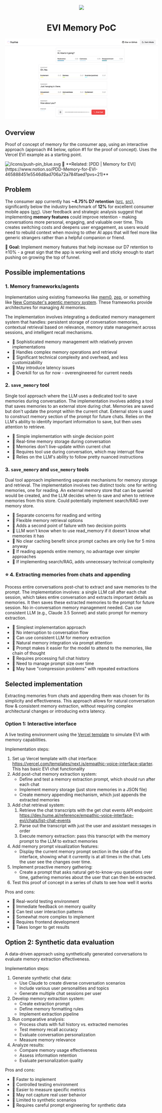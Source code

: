 <div align="center">
  <img src="https://storage.googleapis.com/hume-public-logos/hume/hume-banner.png">
  <h1>EVI Memory PoC</h1>
</div>

![preview.png](preview.png)

## Overview

Proof of concept of memory for the consumer app, using an interactive approach (approach #4 below, option #1 for the proof of concept). Uses the Vercel EVI example as a starting point.

<aside>
<img src="/icons/push-pin_blue.svg" alt="/icons/push-pin_blue.svg" width="40px" />
🔗 **Related: [PDD | Memory for EVI](https://www.notion.so/PDD-Memory-for-EVI-465888451e5546d8ad706a72a784faed?pvs=21)**

</aside>

## Problem

The consumer app currently has **~4.75% D7 retention** ([src](https://us.posthog.com/project/90814/insights/6rl8Synh), [src](https://appstoreconnect.apple.com/analytics/app/d30/6502917807/retention?startDate=d%3A20241008)), significantly below the industry benchmark of **12%** for excellent consumer mobile apps ([src](https://www.adjust.com/blog/what-makes-a-good-retention-rate/)). User feedback and strategic analysis suggest that implementing **memory features** could improve retention - making conversations more personal, engaging, and valuable over time. This creates switching costs and deepens user engagement, as users would need to rebuild context when moving to other AI apps that will feel more like generic strangers rather than a helpful companion or friend.

🎯 **Goal:** Implement memory features that help increase our D7 retention to ≥10% - a great sign that the app is working well and sticky enough to start pushing on growing the top of funnel.

## Possible implementations

### 1. Memory frameworks/agents

Implementation using existing frameworks like [mem0](https://github.com/getmemo/mem0), [zep](https://docs.getzep.com/), or something like [New Computer's agentic memory system](https://blog.langchain.dev/customers-new-computer/). These frameworks provide architectures for managing AI memories.

The implementation involves integrating a dedicated memory management system that handles: persistent storage of conversation memories, contextual retrieval based on relevance, memory state management across sessions, and intelligent recall mechanisms.

- 🔹 Sophisticated memory management with relatively proven implementations
- 🔹 Handles complex memory operations and retrieval
- 🔻 Significant technical complexity and overhead, and less customizability
- 🔻 May introduce latency issues
- 🔻 Overkill for us for now - overengineered for current needs

### 2. `save_memory` tool

Single tool approach where the LLM uses a dedicated tool to save memories during conversation. The implementation involves adding a tool that saves memories to an external store during chat. Memories are saved but don't update the prompt within the current chat. External store is used to construct memory section of the prompt for future chats. Relies on the LLM's ability to identify important information to save, but then uses attention to retrieve.

- 🔹 Simple implementation with single decision point
- 🔹 Real-time memory storage during conversation
- 🔻 Memories don't live-update within current chat
- 🔻 Requires tool use during conversation, which may interrupt flow
- 🔻 Relies on the LLM's ability to follow pretty nuanced instructions

### 3. `save_memory` and `use_memory` tools

Dual tool approach implementing separate mechanisms for memory storage and retrieval. The implementation involves two distinct tools: one for writing memories, one for reading. An external memory store that can be queried would be created, and the LLM decides when to save and when to retrieve memories from this store. Could potentially implement search/RAG over memory store.

- 🔹 Separate concerns for reading and writing
- 🔹 Flexible memory retrieval options
- 🔻 Adds a second point of failure with two decision points
- 🔻 LLM won't know when to use read_memory if it doesn't know what memories it has
- 🔻 No clear caching benefit since prompt caches are only live for 5 mins anyway
- 🔻 If reading appends entire memory, no advantage over simpler approaches
- 🔻 If implementing search/RAG, adds unnecessary technical complexity

### ⭐ 4. Extracting memories from chats and appending

Process entire conversations post-chat to extract and save memories to the prompt. The implementation involves: a single LLM call after each chat session, which takes entire conversation and extracts important details as memories. It then saves these extracted memories to the prompt for future session. No in-conversation memory management needed. Can use consistent LLM (e.g., Claude 3.5 Sonnet) and static prompt for memory extraction.

- 🔹 Simplest implementation approach
- 🔹 No interruption to conversation flow
- 🔹 Can use consistent LLM for memory extraction
- 🔹 Natural memory integration via prompt attention
- 🔹 Prompt makes it easier for the model to attend to the memories, like chain of thought
- 🔻 Requires processing full chat history
- 🔻 Need to manage prompt size over time
- 🔻 May have "compression problems" with repeated extractions

## Selected implementation

Extracting memories from chats and appending them was chosen for its simplicity and effectiveness. This approach allows for natural conversation flow & consistent memory extraction, without requiring complex architectural changes or introducing extra latency.

### Option 1: Interactive interface

A live testing environment using the [Vercel template](https://vercel.com/templates/next.js/empathic-voice-interface-starter) to simulate EVI with memory capabilities.

Implementation steps:

1. Set up Vercel template with chat interface: https://vercel.com/templates/next.js/empathic-voice-interface-starter. This has basic EVI chat functionality
2. Add post-chat memory extraction system:
    - Define and test a memory extraction prompt, which should run after each chat
    - Implement memory storage (just store memories in a JSON file)
    - Create memory appending mechanism, which just appends the extracted memories
3. Add chat retrieval system:
    1. Retrieve the chat transcripts with the get chat events API endpoint: https://dev.hume.ai/reference/empathic-voice-interface-evi/chats/list-chat-events
    2. Parse out the transcript with just the user and assistant messages in order
    3. Execute memory extraction: pass this transcript with the memory prompt to the LLM to extract memories
4. Add memory prompt visualization features:
    - Display the current memory prompt section in the side of the interface, showing what it currently is at all times in the chat. Lets the user see the changes over time.
5. Implement proactive memory gathering:
    - Create a prompt that asks natural get-to-know-you questions over time, gathering memories about the user that can then be extracted.
6. Test this proof of concept in a series of chats to see how well it works

Pros and cons:

- 🔹 Real-world testing environment
- 🔹 Immediate feedback on memory quality
- 🔹 Can test user interaction patterns
- 🔻 Somewhat more complex to implement
- 🔻 Requires frontend development
- 🔻 Takes longer to get results

## Option 2: Synthetic data evaluation

A data-driven approach using synthetically generated conversations to evaluate memory extraction effectiveness.

Implementation steps:

1. Generate synthetic chat data:
    - Use Claude to create diverse conversation scenarios
    - Include various user personalities and topics
    - Generate multiple chat sessions per user
2. Develop memory extraction system:
    - Create extraction prompt
    - Define memory formatting rules
    - Implement extraction pipeline
3. Run comparative analysis:
    - Process chats with full history vs. extracted memories
    - Test memory recall accuracy
    - Evaluate conversation personalization
    - Measure memory relevance
4. Analyze results:
    - Compare memory usage effectiveness
    - Assess information retention
    - Evaluate personalization quality

Pros and cons:

- 🔹 Faster to implement
- 🔹 Controlled testing environment
- 🔹 Easier to measure specific metrics
- 🔻 May not capture real user behavior
- 🔻 Limited to synthetic scenarios
- 🔻 Requires careful prompt engineering for synthetic data